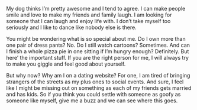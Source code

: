 My dog thinks I’m pretty awesome and I tend to agree. I can make people smile and love to make my friends and family laugh. I am looking for someone that I can laugh and enjoy life with. I don’t take myself too seriously and I like to dance like nobody else is there.

You might be wondering what is so special about me. Do I own more than one pair of dress pants? No. Do I still watch cartoons? Sometimes. And can I finish a whole pizza pie in one sitting if I’m hungry enough? Definitely. But here’ the important stuff. If you are the right person for me, I will always try to make you giggle and feel good about yourself.

But why now? Why am I on a dating website? For one, I am tired of bringing strangers of the streets as my plus ones to social events. And sure, I feel like I might be missing out on something as each of my friends gets married and has kids. So if you think you could settle with someone as goofy as someone like myself, give me a buzz and we can see where this goes.